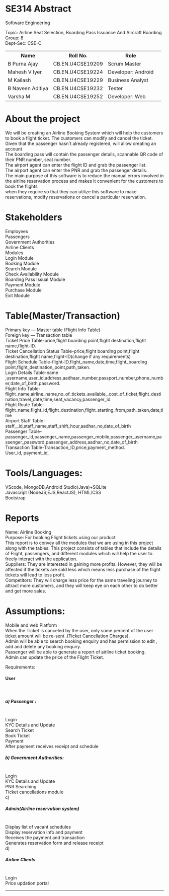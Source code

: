 # SE314 Abstract
Software Engineering <br>


Topic: Airline Seat Selection, Boarding Pass Issuance And Aircraft Boarding<br>
Group: 8<br>
Dept-Sec: CSE-C<br>

<table>
	<tr>
		<th>Name</th>
		<th>Roll No.</th>
		<th>Role<th>
	</tr>
	<tr>
		<td>B Purna Ajay</td>
		<td>CB.EN.U4CSE19209</td>
		<td>Scrum Master</td>
	</tr>
	<tr>
		<td>Mahesh V Iyer</td>
		<td>CB.EN.U4CSE19224</td>
		<td>Developer: Android</td>
	</tr>
	<tr>
		<td>M Kailash</td>
		<td>CB.EN.U4CSE19229</td>
		<td>Business Analyst</td>
	</tr>
	<tr>
		<td>B Naveen Aditiya</td>
		<td>CB.EN.U4CSE19232</td>
		<td>Tester</td>
	</tr>
	<tr>
		<td>Varsha M</td>
		<td>CB.EN.U4CSE19252</td>
		<td>Developer: Web</td>
	</tr>
</table>


# About the project<br>
We will be creating an Airline Booking System which will help the customers to book a flight ticket. The customers can modify and cancel the ticket.<br>
Given that the passenger hasn't already registered, will allow creating an account<br>
The boarding pass will contain the passenger details, scannable QR code of their PNR number, seat number.<br>
The airport agent can enter the flight ID and grab the passenger list.<br>
The airport agent can enter the PNR  and grab the passenger details.<br>
The main purpose of this software is to reduce the manual errors involved in the airline reservation process and makes it convenient for the customers to book the flights <br>when they require so that they can utilize this software to make reservations, modify reservations or cancel a particular reservation.<br>

# Stakeholders <br>
Employees<br>
Passengers<br>
Government Authorities<br>
Airline Clients<br>
Modules<br>
Login Module<br>
Booking Module<br>
Search Module<br>
Check Availability Module<br>
Boarding Pass Issual Module<br>
Payment Module<br>
Purchase Module<br>
Exit Module<br>

# Table(Master/Transaction) <br>
Primary key — Master table (Flight Info Table)<br>
Foreign key — Transaction table<br>
Ticket Price Table-price,flight boarding point,flight destination,flight name,flight-ID.<br>
Ticket Cancellation Status Table-price,flight boarding point,flight destination,flight name,flight-ID(change if any requirements)<br>
Flight Schedule Table-flight-ID,flight_name,date,time,flight_boarding point,flight_destination_point,path_taken.<br>
Login Details Table-name ,username,user_id,address,aadhaar_number,passport_number,phone_number,date_of_birth,password.<br>
Flight Info Table-flight_name,airline_name,no_of_tickets_available,_cost_of_ticket,flight_destination,travel_date,time,seat_vacancy,passenger_id<br>
Flight Route Table-flight_name,flight_id,flight_destination,flight_starting_from,path_taken,date,time<br>
Airport Staff Table-staff__id,staff_name,staff_shift_hour,aadhar_no,date_of_birth<br>
Passenger Table-passenger_id,passenger_name,passenger_mobile,passenger_username,passenger_password,passenger_address,aadhar_no,date_of_birth<br>
Transaction Table-Transaction_ID,price,payment_method.<br>
User_id, payment_id, <br>

# Tools/Languages: <br>
VScode, MongoDB,Android Studio(Java)+SQLite<br>
Javascript (NodeJS,EJS,ReactJS), HTML/CSS<br>
Bootstrap<br>

# Reports <br>
Name:  Airline Booking<br>
Purpose: For booking Flight tickets using our product<br>
This report is to convey all the modules that we are using in this project along with the tables. This project consists of tables that include the details of Flight, passengers, and different modules which will help the user to freely interact with the application.<br>
Suppliers: They are interested in gaining more profits. However, they will be affected if the tickets are sold less which means less purchase of the flight tickets will lead to less profit.<br>
Competitors:  They will charge less price for the same traveling journey to attract more customers, and they will keep eye on each other to do better and get more sales.<br>

# Assumptions:<br> 
Mobile and web Platform<br>
When the Ticket is canceled by the user, only some percent of the user ticket amount will be re-sent .(Ticket Cancellation Charges).<br>
Admin will be able to search booking enquiry and has permission to edit , add and delete any booking enquiry.<br>
Passenger will be able to generate a report of airline ticket booking.<br>
Admin can update  the price of the Flight Ticket.<br>

Requirements:</h3><br>
	<h4>User<h4><br>
	<h5>a) Passenger :</h5> <br>
Login<br>
KYC Details and Update <br>
Search Ticket<br>
Book Ticket <br>
Payment<br> 
After payment receives receipt and schedule<br>
	<h5>b) Government Authorities:</h5><br>
Login <br>
KYC Details and Update<br>
PNR Searching <br>
Ticket cancellations module<br>
	c)  <h5>Admin(Airline reservation system)</h5><br>
Display list of vacant schedules<br>
Display reservation info and payment<br>
Receives the payment and transaction<br>
Generates reservation form and release receipt<br>
        d) <h5> Airline Clients
	</h5><br>
	Login<br>
 Price updation portal <br>
**********************************
